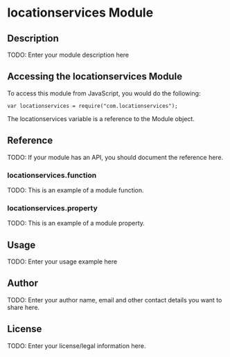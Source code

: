 # locationservices Module

## Description

TODO: Enter your module description here

## Accessing the locationservices Module

To access this module from JavaScript, you would do the following:

    var locationservices = require("com.locationservices");

The locationservices variable is a reference to the Module object.

## Reference

TODO: If your module has an API, you should document
the reference here.

### locationservices.function

TODO: This is an example of a module function.

### locationservices.property

TODO: This is an example of a module property.

## Usage

TODO: Enter your usage example here

## Author

TODO: Enter your author name, email and other contact
details you want to share here.

## License

TODO: Enter your license/legal information here.
